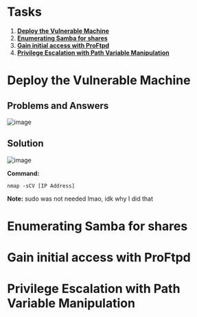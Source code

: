# Tasks

1. [**Deploy the Vulnerable Machine**](#deploy-the-vulnerable-machine)
2. [**Enumerating Samba for shares**](#enumerating-samba-for-shares)
3. [**Gain initial access with ProFtpd**](#gain-initial-access-with-proftpd)
4. [**Privilege Escalation with Path Variable Manipulation**](#privilege-escalation-with-path-variable-escalation)

# Deploy the Vulnerable Machine

## Problems and Answers

![image](https://github.com/user-attachments/assets/ecb98b1e-b13d-489c-beba-ae093dcbd437)

## Solution

![image](https://github.com/user-attachments/assets/2427a30d-aac6-4274-92ad-14a56869ef4f)

**Command:**

```
nmap -sCV [IP Address]
```

**Note:** sudo was not needed lmao, idk why I did that

# Enumerating Samba for shares



# Gain initial access with ProFtpd



# Privilege Escalation with Path Variable Manipulation

